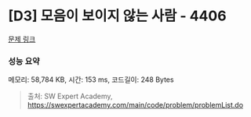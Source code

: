 # [D3] 모음이 보이지 않는 사람 - 4406 

[문제 링크](https://swexpertacademy.com/main/code/problem/problemDetail.do?contestProbId=AWNcD_66pUEDFAV8) 

### 성능 요약

메모리: 58,784 KB, 시간: 153 ms, 코드길이: 248 Bytes



> 출처: SW Expert Academy, https://swexpertacademy.com/main/code/problem/problemList.do